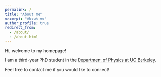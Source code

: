 ```yaml
---
permalink: /
title: "About me"
excerpt: "About me"
author_profile: true
redirect_from: 
  - /about/
  - /about.html
---
```


Hi, welcome to my homepage!

I am a third-year PhD student in the [Department of Physics at UC Berkeley](https://physics.berkeley.edu/). 

Feel free to contact me if you would like to connect!
